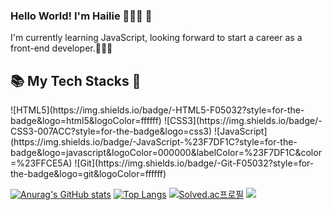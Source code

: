 ### Hello World! I'm Hailie 🙋🏻‍♀️ 👋

I'm currently learning JavaScript, looking forward to start a career as a front-end developer.👩🏻‍💻

<!--
**ekim49/ekim49** is a ✨ _special_ ✨ repository because its `README.md` (this file) appears on your GitHub profile.

Here are some ideas to get you started:

- 🔭 I’m currently working on ...
- 🌱 I’m currently learning ...
- 👯 I’m looking to collaborate on ...
- 🤔 I’m looking for help with ...
- 💬 Ask me about ...
- 📫 How to reach me: ...
- 😄 Pronouns: ...
- ⚡ Fun fact: ...
-->
<h2>📚 My Tech Stacks 🥞</h2>
![HTML5](https://img.shields.io/badge/-HTML5-F05032?style=for-the-badge&logo=html5&logoColor=ffffff)
![CSS3](https://img.shields.io/badge/-CSS3-007ACC?style=for-the-badge&logo=css3)
![JavaScript](https://img.shields.io/badge/-JavaScript-%23F7DF1C?style=for-the-badge&logo=javascript&logoColor=000000&labelColor=%23F7DF1C&color=%23FFCE5A)
![Git](https://img.shields.io/badge/-Git-F05032?style=for-the-badge&logo=git&logoColor=ffffff)

[![Anurag's GitHub stats](https://github-readme-stats.vercel.app/api?username=ekim49)](https://github.com/ekim49/github-readme-stats)
[![Top Langs](https://github-readme-stats.vercel.app/api/top-langs/?username=ekim49)](https://github.com/ekim49/github-readme-stats)
[![Solved.ac프로필](http://mazassumnida.wtf/api/v2/generate_badge?boj=hailieejkim)](https://solved.ac/hailieejkim)
<img src="http://mazandi.herokuapp.com/api?handle={hailieejkim}&theme=warm"/>
